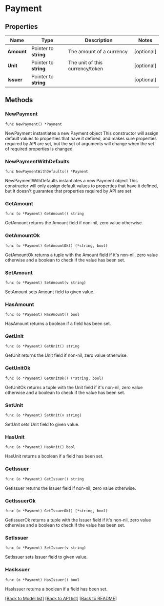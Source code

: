 # Payment

## Properties

Name | Type | Description | Notes
------------ | ------------- | ------------- | -------------
**Amount** | Pointer to **string** | The amount of a currency | [optional] 
**Unit** | Pointer to **string** | The unit of this currency/token | [optional] 
**Issuer** | Pointer to **string** |  | [optional] 

## Methods

### NewPayment

`func NewPayment() *Payment`

NewPayment instantiates a new Payment object
This constructor will assign default values to properties that have it defined,
and makes sure properties required by API are set, but the set of arguments
will change when the set of required properties is changed

### NewPaymentWithDefaults

`func NewPaymentWithDefaults() *Payment`

NewPaymentWithDefaults instantiates a new Payment object
This constructor will only assign default values to properties that have it defined,
but it doesn't guarantee that properties required by API are set

### GetAmount

`func (o *Payment) GetAmount() string`

GetAmount returns the Amount field if non-nil, zero value otherwise.

### GetAmountOk

`func (o *Payment) GetAmountOk() (*string, bool)`

GetAmountOk returns a tuple with the Amount field if it's non-nil, zero value otherwise
and a boolean to check if the value has been set.

### SetAmount

`func (o *Payment) SetAmount(v string)`

SetAmount sets Amount field to given value.

### HasAmount

`func (o *Payment) HasAmount() bool`

HasAmount returns a boolean if a field has been set.

### GetUnit

`func (o *Payment) GetUnit() string`

GetUnit returns the Unit field if non-nil, zero value otherwise.

### GetUnitOk

`func (o *Payment) GetUnitOk() (*string, bool)`

GetUnitOk returns a tuple with the Unit field if it's non-nil, zero value otherwise
and a boolean to check if the value has been set.

### SetUnit

`func (o *Payment) SetUnit(v string)`

SetUnit sets Unit field to given value.

### HasUnit

`func (o *Payment) HasUnit() bool`

HasUnit returns a boolean if a field has been set.

### GetIssuer

`func (o *Payment) GetIssuer() string`

GetIssuer returns the Issuer field if non-nil, zero value otherwise.

### GetIssuerOk

`func (o *Payment) GetIssuerOk() (*string, bool)`

GetIssuerOk returns a tuple with the Issuer field if it's non-nil, zero value otherwise
and a boolean to check if the value has been set.

### SetIssuer

`func (o *Payment) SetIssuer(v string)`

SetIssuer sets Issuer field to given value.

### HasIssuer

`func (o *Payment) HasIssuer() bool`

HasIssuer returns a boolean if a field has been set.


[[Back to Model list]](../README.md#documentation-for-models) [[Back to API list]](../README.md#documentation-for-api-endpoints) [[Back to README]](../README.md)


